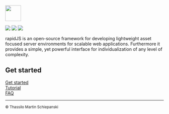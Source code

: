 \
<a href="https://rapidjs.org"><img src="https://rapidjs.org/_assets/img/logo-l-dark.svg" height="50"></a>

<a href="https://github.com/t-ski/rapidjs/blob/master/LICENSE"><img src="https://img.shields.io/npm/l/@rapidjs.org/core"></a>
<a href="https://www.npmjs.com/package/@rapidjs.org/core"><img src="https://img.shields.io/npm/v/@rapidjs.org/core"></a>
<a href="https://www.npmjs.com/package/@rapidjs.org/core"><img src="https://img.shields.io/bundlephobia/min/@rapidjs.org/core"></a>

rapidJS is an open-source framework for developing lightweight asset focused server environments for scalable web applications.
Furthermore it provides a simple, yet powerful interface for individualization of any level of complexity.

## Get started

[Get started](https://rapidjs.org/docs)\
[Tutorial](https://rapidjs.org/tutorial/)\
[FAQ](https://rapidjs.org/faq)

---

<sub>© Thassilo Martin Schiepanski</sub>